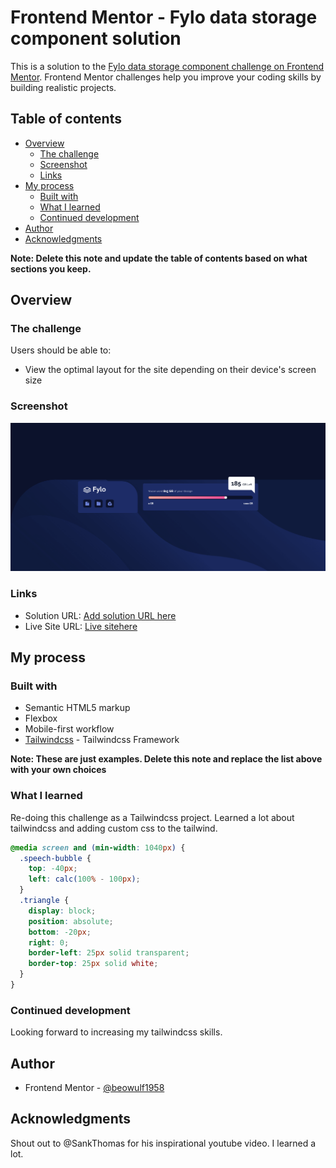 # Frontend Mentor - Fylo data storage component solution

This is a solution to the [Fylo data storage component challenge on Frontend Mentor](https://www.frontendmentor.io/challenges/fylo-data-storage-component-1dZPRbV5n). Frontend Mentor challenges help you improve your coding skills by building realistic projects.

## Table of contents

- [Overview](#overview)
  - [The challenge](#the-challenge)
  - [Screenshot](#screenshot)
  - [Links](#links)
- [My process](#my-process)
  - [Built with](#built-with)
  - [What I learned](#what-i-learned)
  - [Continued development](#continued-development)
- [Author](#author)
- [Acknowledgments](#acknowledgments)

**Note: Delete this note and update the table of contents based on what sections you keep.**

## Overview

### The challenge

Users should be able to:

- View the optimal layout for the site depending on their device's screen size

### Screenshot

![](./Screenshot%202024-10-24%20Fylo%20data%20storage%20component.png)

### Links

- Solution URL: [Add solution URL here](https://your-solution-url.com)
- Live Site URL: [Live sitehere](https://fem-fylodata-storage.netlify.app/)

## My process

### Built with

- Semantic HTML5 markup
- Flexbox
- Mobile-first workflow
- [Tailwindcss](https://tailwindcss.com/) - Tailwindcss Framework

**Note: These are just examples. Delete this note and replace the list above with your own choices**

### What I learned

Re-doing this challenge as a Tailwindcss project. Learned a lot about tailwindcss and adding custom css to the tailwind.

```css
@media screen and (min-width: 1040px) {
  .speech-bubble {
    top: -40px;
    left: calc(100% - 100px);
  }
  .triangle {
    display: block;
    position: absolute;
    bottom: -20px;
    right: 0;
    border-left: 25px solid transparent;
    border-top: 25px solid white;
  }
}
```

### Continued development

Looking forward to increasing my tailwindcss skills.

## Author

- Frontend Mentor - [@beowulf1958](https://www.frontendmentor.io/profile/beowulf1958)

## Acknowledgments

Shout out to @SankThomas for his inspirational youtube video. I learned a lot.

